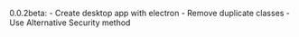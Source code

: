 0.0.2beta:
    - Create desktop app with electron
    - Remove duplicate classes
    - Use Alternative Security method